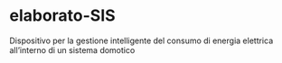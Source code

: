# elaborato-SIS
Dispositivo per la gestione intelligente del consumo di energia elettrica all’interno di un sistema domotico
